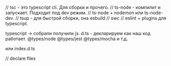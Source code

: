 






















// tsc - это typescript cli. Для сборки и прочего.
// ts-node - компилит и запускает. Подходит под dev режим.
// ts-node + nodemon или ts-node-dev.
// tsup - для быстрой сборки, она esbuild
// swc
// eslint + plugins для typescript.


<!-- 1. Какой тип выведет TypeScript для каждого из этих значений?
a) let a = 1042
б) let b = 'apples and oranges'
в) const c = 'pineapples'
г) let d = [true, true, false]
д) let e = {type: 'ficus'}
е) let f = [1, false]
ж) const g = [3]
з) let h = null (выполните это в редакторе, если результат вас уди-
вит, то перейдите к подразделу «Расширение типов» на с. 155).
2. Почему каждый из этих примеров выдает ошибку?
a)
let i: 3 = 3
i = 4
// Ошибка TS2322: тип '4' не может
// быть присвоен типу '3'.
б)
let j = [1, 2, 3]
j.push(4)
j.push('5')
// Ошибка TS2345: аргумент типа '5'
// не может быть присвоен параметру
// типа 'number'.
в)
let k: never = 4
// Ошибка TSTS2322: тип '4' не может
// быть присвоен типу 'never'.
г)
let l: unknown = 4
let m = l * 2
// Ошибка TS2571: объект имеет тип
// 'unknown'. -->


typescript -> собрали получили js. d.ts - декларируем как наш код работает.
@types/node
@types/jest
@types/mocha и т.д.

или index.d.ts

// declare files
